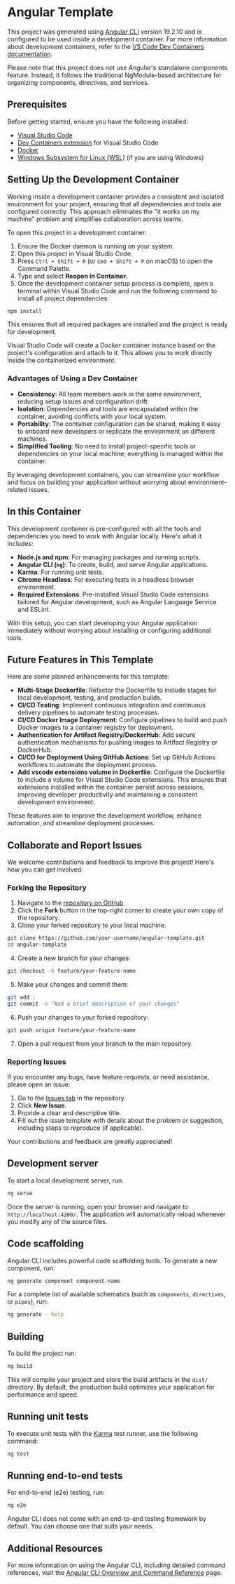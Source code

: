 # Angular Template

This project was generated using [Angular CLI](https://github.com/angular/angular-cli) version 19.2.10 and is configured to be used inside a development container. For more information about development containers, refer to the [VS Code Dev Containers documentation](https://code.visualstudio.com/docs/devcontainers/containers).

Please note that this project does not use Angular's standalone components feature. Instead, it follows the traditional NgModule-based architecture for organizing components, directives, and services.

## Prerequisites

Before getting started, ensure you have the following installed:

- [Visual Studio Code](https://code.visualstudio.com/)
- [Dev Containers extension](https://marketplace.visualstudio.com/items?itemName=ms-vscode-remote.remote-containers) for Visual Studio Code
- [Docker](https://www.docker.com/)
- [Windows Subsystem for Linux (WSL)](https://learn.microsoft.com/en-us/windows/wsl/) (if you are using Windows)

## Setting Up the Development Container

Working inside a development container provides a consistent and isolated environment for your project, ensuring that all dependencies and tools are configured correctly. This approach eliminates the "it works on my machine" problem and simplifies collaboration across teams.

To open this project in a development container:

1. Ensure the Docker daemon is running on your system.
2. Open this project in Visual Studio Code.
3. Press `Ctrl + Shift + P` (or `Cmd + Shift + P` on macOS) to open the Command Palette.
4. Type and select **Reopen in Container**.
5. Once the development container setup process is complete, open a terminal within Visual Studio Code and run the following command to install all project dependencies:

  ```bash
  npm install
  ```

  This ensures that all required packages are installed and the project is ready for development.

Visual Studio Code will create a Docker container instance based on the project's configuration and attach to it. This allows you to work directly inside the containerized environment.

### Advantages of Using a Dev Container

- **Consistency**: All team members work in the same environment, reducing setup issues and configuration drift.
- **Isolation**: Dependencies and tools are encapsulated within the container, avoiding conflicts with your local system.
- **Portability**: The container configuration can be shared, making it easy to onboard new developers or replicate the environment on different machines.
- **Simplified Tooling**: No need to install project-specific tools or dependencies on your local machine; everything is managed within the container.

By leveraging development containers, you can streamline your workflow and focus on building your application without worrying about environment-related issues.

## In this Container

This development container is pre-configured with all the tools and dependencies you need to work with Angular locally. Here's what it includes:

- **Node.js and npm**: For managing packages and running scripts.
- **Angular CLI (`ng`)**: To create, build, and serve Angular applications.
- **Karma**: For running unit tests.
- **Chrome Headless**: For executing tests in a headless browser environment.
- **Required Extensions**: Pre-installed Visual Studio Code extensions tailored for Angular development, such as Angular Language Service and ESLint.

With this setup, you can start developing your Angular application immediately without worrying about installing or configuring additional tools.

## Future Features in This Template

Here are some planned enhancements for this template:

- **Multi-Stage Dockerfile**: Refactor the Dockerfile to include stages for local development, testing, and production builds.
- **CI/CD Testing**: Implement continuous integration and continuous delivery pipelines to automate testing processes.
- **CI/CD Docker Image Deployment**: Configure pipelines to build and push Docker images to a container registry for deployment.
- **Authentication for Artifact Registry/DockerHub**: Add secure authentication mechanisms for pushing images to Artifact Registry or DockerHub.
- **CI/CD for Deployment Using GitHub Actions**: Set up GitHub Actions workflows to automate the deployment process.
- **Add vscode extensions volume in Dockerfile**: Configure the Dockerfile to include a volume for Visual Studio Code extensions. This ensures that extensions installed within the container persist across sessions, improving developer productivity and maintaining a consistent development environment.

These features aim to improve the development workflow, enhance automation, and streamline deployment processes.

## Collaborate and Report Issues

We welcome contributions and feedback to improve this project! Here's how you can get involved:

### Forking the Repository

1. Navigate to the [repository on GitHub](https://github.com/your-repo-link).
2. Click the **Fork** button in the top-right corner to create your own copy of the repository.
3. Clone your forked repository to your local machine:

  ```bash
  git clone https://github.com/your-username/angular-template.git
  cd angular-template
  ```

4. Create a new branch for your changes:

  ```bash
  git checkout -b feature/your-feature-name
  ```

5. Make your changes and commit them:

  ```bash
  git add .
  git commit -m "Add a brief description of your changes"
  ```

6. Push your changes to your forked repository:

  ```bash
  git push origin feature/your-feature-name
  ```

7. Open a pull request from your branch to the main repository.

### Reporting Issues

If you encounter any bugs, have feature requests, or need assistance, please open an issue:

1. Go to the [Issues tab](https://github.com/dvlex/angular-template/issues) in the repository.
2. Click **New Issue**.
3. Provide a clear and descriptive title.
4. Fill out the issue template with details about the problem or suggestion, including steps to reproduce (if applicable).

Your contributions and feedback are greatly appreciated!


## Development server

To start a local development server, run:

```bash
ng serve
```

Once the server is running, open your browser and navigate to `http://localhost:4200/`. The application will automatically reload whenever you modify any of the source files.

## Code scaffolding

Angular CLI includes powerful code scaffolding tools. To generate a new component, run:

```bash
ng generate component component-name
```

For a complete list of available schematics (such as `components`, `directives`, or `pipes`), run:

```bash
ng generate --help
```

## Building

To build the project run:

```bash
ng build
```

This will compile your project and store the build artifacts in the `dist/` directory. By default, the production build optimizes your application for performance and speed.

## Running unit tests

To execute unit tests with the [Karma](https://karma-runner.github.io) test runner, use the following command:

```bash
ng test
```

## Running end-to-end tests

For end-to-end (e2e) testing, run:

```bash
ng e2e
```

Angular CLI does not come with an end-to-end testing framework by default. You can choose one that suits your needs.

## Additional Resources

For more information on using the Angular CLI, including detailed command references, visit the [Angular CLI Overview and Command Reference](https://angular.dev/tools/cli) page.

